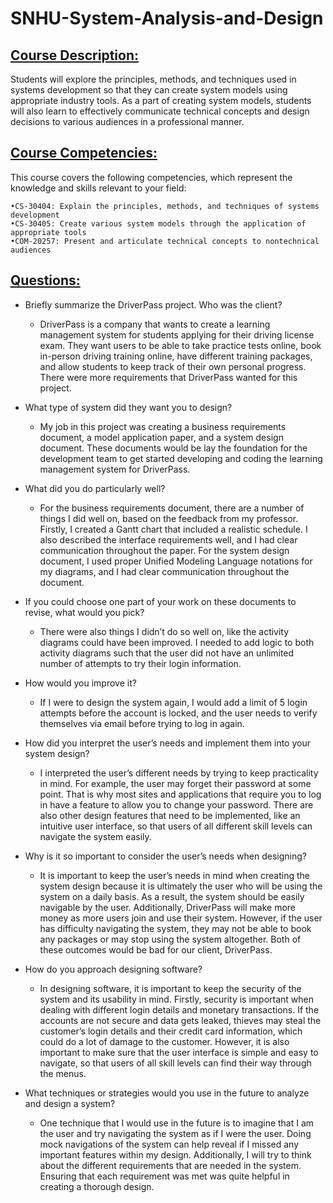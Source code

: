 # SNHU-System-Analysis-and-Design

## <ins>**Course Description:**<ins>

Students will explore the principles, methods, and techniques used in systems development so that they can create system models using appropriate industry tools. As a part of creating system models, students will also learn to effectively communicate technical concepts and design decisions to various audiences in a professional manner.

## <ins>**Course Competencies:**<ins>

This course covers the following competencies, which represent the knowledge and skills relevant to your field:

    •CS-30404: Explain the principles, methods, and techniques of systems development
    •CS-30405: Create various system models through the application of appropriate tools
    •COM-20257: Present and articulate technical concepts to nontechnical audiences


## <ins>**Questions:**<ins>
- Briefly summarize the DriverPass project. Who was the client?
    -	DriverPass is a company that wants to create a learning management system for students applying for their driving license exam. They want users to be able to take practice tests online, book in-person driving training online, have different training packages, and allow students to keep track of their own personal progress. There were more requirements that DriverPass wanted for this project.
      
- What type of system did they want you to design?
    - My job in this project was creating a business requirements document, a model application paper, and a system design document. These documents would be lay the foundation for the development team to get started developing and coding the learning management system for DriverPass.

- What did you do particularly well?
    - For the business requirements document, there are a number of things I did well on, based on the feedback from my professor. Firstly, I created a Gantt chart that included a realistic schedule. I also described the interface requirements well, and I had clear communication throughout the paper. For the system design document, I used proper Unified Modeling Language notations for my diagrams, and I had clear communication throughout the document.

- If you could choose one part of your work on these documents to revise, what would you pick?
    - There were also things I didn’t do so well on, like the activity diagrams could have been improved. I needed to add logic to both activity diagrams such that the user did not have an unlimited number of attempts to try their login information.

- How would you improve it?
    - If I were to design the system again, I would add a limit of 5 login attempts before the account is locked, and the user needs to verify themselves via email before trying to log in again.

- How did you interpret the user’s needs and implement them into your system design?
    - I interpreted the user’s different needs by trying to keep practicality in mind. For example, the user may forget their password at some point. That is why most sites and applications that require you to log in have a feature to allow you to change your password. There are also other design features that need to be implemented, like an intuitive user interface, so that users of all different skill levels can navigate the system easily.

- Why is it so important to consider the user’s needs when designing?
    - It is important to keep the user’s needs in mind when creating the system design because it is ultimately the user who will be using the system on a daily basis. As a result, the system should be easily navigable by the user. Additionally, DriverPass will make more money as more users join and use their system. However, if the user has difficulty navigating the system, they may not be able to book any packages or may stop using the system altogether. Both of these outcomes would be bad for our client, DriverPass.

- How do you approach designing software? 
    - In designing software, it is important to keep the security of the system and its usability in mind. Firstly, security is important when dealing with different login details and monetary transactions. If the accounts are not secure and data gets leaked, thieves may steal the customer’s login details and their credit card information, which could do a lot of damage to the customer. However, it is also important to make sure that the user interface is simple and easy to navigate, so that users of all skill levels can find their way through the menus.

- What techniques or strategies would you use in the future to analyze and design a system?
    - One technique that I would use in the future is to imagine that I am the user and try navigating the system as if I were the user. Doing mock navigations of the system can help reveal if I missed any important features within my design. Additionally, I will try to think about the different requirements that are needed in the system. Ensuring that each requirement was met was quite helpful in creating a thorough design.

